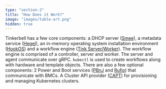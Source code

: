 ```yaml
---
type: "section-2"
title: "How Does it Work?"
image: "images/table-art.png"
hidden: true
---
```


Tinkerbell has a few core components: a DHCP server ([Smee](https://github.com/tinkerbell/smee)), a metadata service ([Hegel](https://github.com/tinkerbell/hegel)), an in-memory operating system installation environment ([HookOS](https://github.com/tinkerbell/hook)) and a workflow engine ([Tink Server/Worker](https://github.com/tinkerbell/tink)).
The workflow engine is comprised of a controller, server and worker. The server and agent communicate over gRPC.
`kubectl` is used to create workflows along with hardware and template objects.
There are also a few optional components: 2 Power and Boot services ([PBnJ](https://github.com/tinkerbell/pbnj) and [Rufio](https://github.com/tinkerbell/rufio)) that communicate with BMCs. A Cluster API provider ([CAPT](https://github.com/tinkerbell/cluster-api-provider-tinkerbell)) for provisioning and managing Kubernetes clusters.
